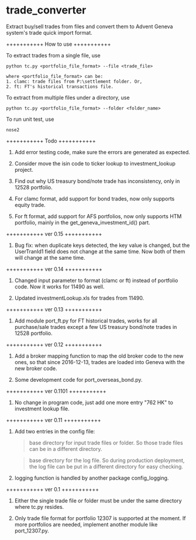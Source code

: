 # trade_converter

Extract buy/sell trades from files and convert them to Advent Geneva system's trade quick import format.

+++++++++++
How to use
+++++++++++

To extract trades from a single file, use

	python tc.py <portfolio_file_format> --file <trade_file>

	where <portfolio_file_format> can be:
	1. clamc: trade files from P:\settlement folder. Or,
	2. ft: FT's historical transactions file.

To extract from multiple files under a directory, use

	python tc.py <portfolio_file_format> --folder <folder_name>


To run unit test, use

	nose2


+++++++++++
Todo
+++++++++++
1. Add error testing code, make sure the errors are generated as expected.

2. Consider move the isin code to ticker lookup to investment_lookup project.

3. Find out why US treasury bond/note trade has inconsistency, only in 12528 portfolio.

4. For clamc format, add support for bond trades, now only supports equity trade.

5. For ft format, add support for AFS portfolios, now only supports HTM portfolio, mainly in the get_geneva_investment_id() part.


+++++++++++
ver 0.15
+++++++++++
1. Bug fix: when duplicate keys detected, the key value is changed, but the UserTranId1 field does not change at the same time. Now both of them will change at the same time.



+++++++++++
ver 0.14
+++++++++++
1. Changed input parameter to format (clamc or ft) instead of portfolio code. Now it works for 11490 as well.

2. Updated investmentLookup.xls for trades from 11490.



+++++++++++
ver 0.13
+++++++++++
1. Add module port_ft.py for FT historical trades, works for all purchase/sale trades except a few US treasury bond/note trades in 12528 portfolio.



+++++++++++
ver 0.12
+++++++++++
1. Add a broker mapping function to map the old broker code to the new ones, so that since 2016-12-13, trades are loaded into Geneva with the new broker code.

2. Some development code for port_overseas_bond.py.



+++++++++++
ver 0.1101
+++++++++++
1. No change in program code, just add one more entry "762 HK" to investment lookup file.



+++++++++++
ver 0.11
+++++++++++

1. Add two entries in the config file:

	> base directory for input trade files or folder. So those trade files can be in a different directory.

	> base directory for the log file. So during production deployment, the log file can be put in a different directory for easy checking.

2. logging function is handled by another package config_logging.



+++++++++++
ver 0.1
+++++++++++

1. Either the single trade file or folder must be under the same directory where tc.py resides.

2. Only trade file format for portfolio 12307 is supported at the moment. If more portfolios are needed, implement another module like port_12307.py.